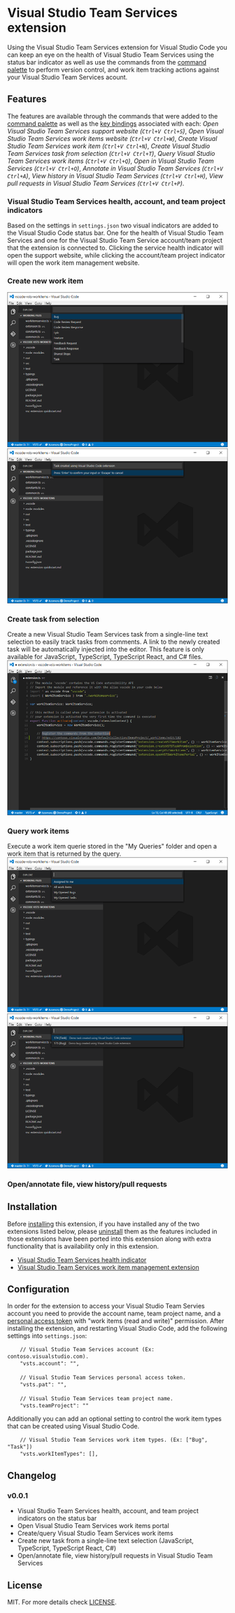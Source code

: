 # Visual Studio Team Services extension
Using the Visual Studio Team Services extension for Visual Studio Code you can keep an eye on the health of Visual Studio Team Services using the status bar indicator as well as use the commands from the [command palette](https://code.visualstudio.com/docs/editor/codebasics#_command-palette) to perform version control, and work item tracking actions against your Visual Studio Team Services acount.

## Features
The features are available through the commands that were added to the [command palette](https://code.visualstudio.com/Docs/editor/codebasics#_command-palette) as well as the [key bindings](https://code.visualstudio.com/docs/customization/keybindings) associated with each: *Open Visual Studio Team Services support website (`Ctrl+V Ctrl+S`)*, *Open Visual Studio Team Services work items website (`Ctrl+V Ctrl+W`)*, *Create Visual Studio Team Services work item (`Ctrl+V Ctrl+N`)*, *Create Visual Studio Team Services task from selection (`Ctrl+V Ctrl+T`)*, *Query Visual Studio Team Services work items (`Ctrl+V Ctrl+Q`)*, *Open in Visual Studio Team Services (`Ctrl+V Ctrl+O`)*, *Annotate in Visual Studio Team Services (`Ctrl+V Ctrl+A`)*, *View history in Visual Studio Team Services (`Ctrl+V Ctrl+H`)*, *View pull requests in Visual Studio Team Services (`Ctrl+V Ctrl+P`)*.

### Visual Studio Team Services health, account, and team project indicators
Based on the settings in ```settings.json``` two visual indicators are added to the Visual Studio Code status bar. One for the health of Visual Studio Team Services and one for the Visual Studio Team Service account/team project that the extension is connected to. Clicking the service health indicator will open the support website, while clicking the account/team project indicator will open the work item management website.
### Create new work item
![VSCode](assets/vscode4.png)
![VSCode](assets/vscode5.png)
### Create task from selection
Create a new Visual Studio Team Services task from a single-line text selection to easily track tasks from comments. A link to the newly created task will be automatically injected into the editor. This feature is only available for JavaScript, TypeScript, TypeScript React, and C# files.
![VSCode](assets/vscode6.png)
### Query work items
Execute a work item querie stored in the "My Queries" folder and open a work item that is returned by the query.
![VSCode](assets/vscode2.png)
![VSCode](assets/vscode3.png)
### Open/annotate file, view history/pull requests

## Installation
Before [installing](https://code.visualstudio.com/docs/editor/extension-gallery#_browse-extensions) this extension, if you have installed any of the two extensions listed below, please  [uninstall](https://code.visualstudio.com/docs/editor/extension-gallery#_uninstall-an-extension) them as the features included in those extensions have been ported into this extension along with extra functionality that is availability only in this extension.
* [Visual Studio Team Services health indicator](https://marketplace.visualstudio.com/items/lszomoru.vscode-vsts-status)
* [Visual Studio Team Services work item management extension](https://marketplace.visualstudio.com/items/lszomoru.vscode-vsts-workitems)

## Configuration 
In order for the extension to access your Visual Studio Team Servies account you need to provide the account name, team project name, and a [personal access token](https://www.visualstudio.com/en-us/news/2015-jul-7-vso.aspx) with "work items (read and write)" permission. After installing the extension, and restarting Visual Studio Code, add the following settings into ```settings.json```:
```
	// Visual Studio Team Services account (Ex: contoso.visualstudio.com).
	"vsts.account": "",

	// Visual Studio Team Services personal access token.
	"vsts.pat": "",

	// Visual Studio Team Services team project name.
	"vsts.teamProject": ""
```
Additionally you can add an optional setting to control the work item types that can be created using Visual Studio Code.
```
	// Visual Studio Team Services work item types. (Ex: ["Bug", "Task"])
	"vsts.workItemTypes": [],
```

## Changelog
### v0.0.1
* Visual Studio Team Services health, account, and team project indicators on the status bar
* Open Visual Studio Team Services work items portal
* Create/query Visual Studio Team Services work items
* Create new task from a single-line text selection (JavaScript, TypeScript, TypeScript React, C#)
* Open/annotate file, view history/pull requests in Visual Studio Team Services

## License
MIT. For more details check [LICENSE](LICENSE).
